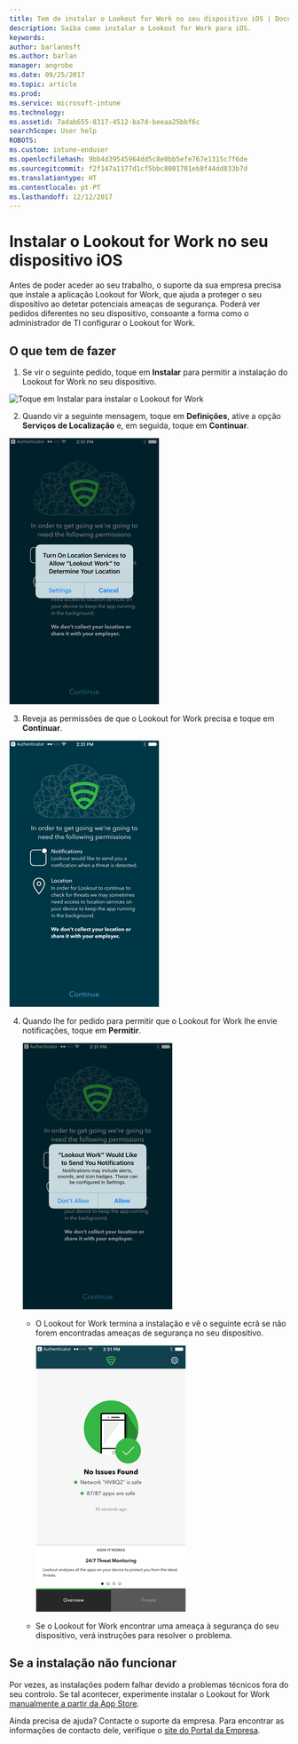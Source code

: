 ```yaml
---
title: Tem de instalar o Lookout for Work no seu dispositivo iOS | Documentos da Microsoft
description: Saiba como instalar o Lookout for Work para iOS.
keywords: 
author: barlanmsft
ms.author: barlan
manager: angrobe
ms.date: 09/25/2017
ms.topic: article
ms.prod: 
ms.service: microsoft-intune
ms.technology: 
ms.assetid: 7adab655-8317-4512-ba7d-beeaa25bbf6c
searchScope: User help
ROBOTS: 
ms.custom: intune-enduser
ms.openlocfilehash: 9bb4d39545964dd5c8e0bb5efe767e1315c7f6de
ms.sourcegitcommit: f2f147a1177d1cf5bbc8001701eb8f44dd833b7d
ms.translationtype: HT
ms.contentlocale: pt-PT
ms.lasthandoff: 12/12/2017
---
```

# <a name="install-lookout-for-work-on-your-ios-device"></a>Instalar o Lookout for Work no seu dispositivo iOS


Antes de poder aceder ao seu trabalho, o suporte da sua empresa precisa que instale a aplicação Lookout for Work, que ajuda a proteger o seu dispositivo ao detetar potenciais ameaças de segurança. Poderá ver pedidos diferentes no seu dispositivo, consoante a forma como o administrador de TI configurar o Lookout for Work.


## <a name="what-you-need-to-do"></a>O que tem de fazer

1.  Se vir o seguinte pedido, toque em **Instalar** para permitir a instalação do Lookout for Work no seu dispositivo.

  ![Toque em Instalar para instalar o Lookout for Work](./media/ios-mtd-install-app-request.png)

2. Quando vir a seguinte mensagem, toque em **Definições**, ative a opção **Serviços de Localização** e, em seguida, toque em **Continuar**.

  ![Toque em Definições e, em seguida, em Serviços de Localização](./media/ios-lfw-allow-location-services.png)

3. Reveja as permissões de que o Lookout for Work precisa e toque em **Continuar**.

  ![está agora ligado ao Lookout for Work](./media/ios-lfw-permissions-lookout-needs.png)

4. Quando lhe for pedido para permitir que o Lookout for Work lhe envie notificações, toque em **Permitir**.

     ![Toque em Definições e, em seguida, em Serviços de Localização](./media/ios-lfw-allow-notifications.png)

   * O Lookout for Work termina a instalação e vê o seguinte ecrã se não forem encontradas ameaças de segurança no seu dispositivo.

     ![O Lookout for Work não encontrou ameaças de segurança](./media/ios-lfw-no-threats-found.png)

   * Se o Lookout for Work encontrar uma ameaça à segurança do seu dispositivo, verá instruções para resolver o problema.

## <a name="if-the-installation-doesnt-work"></a>Se a instalação não funcionar

Por vezes, as instalações podem falhar devido a problemas técnicos fora do seu controlo. Se tal acontecer, experimente instalar o Lookout for Work [manualmente a partir da App Store](https://itunes.apple.com/app/lookout-for-work/id997193468).

Ainda precisa de ajuda? Contacte o suporte da empresa. Para encontrar as informações de contacto dele, verifique o [site do Portal da Empresa](https://portal.manage.microsoft.com#HelpDeskDialog).

